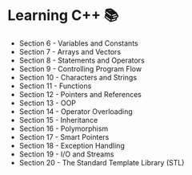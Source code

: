 # **Learning C++** :books:

- Section 6 - Variables and Constants   
- Section 7 - Arrays and Vectors
- Section 8 - Statements and Operators 
- Section 9 - Controlling Program Flow
- Section 10 - Characters and Strings
- Section 11 - Functions
- Section 12 - Pointers and References 
- Section 13 - OOP
- Section 14 - Operator Overloading
- Section 15 - Inheritance
- Section 16 - Polymorphism
- Section 17 - Smart Pointers
- Section 18 - Exception Handling
- Section 19 - I/O and Streams
- Section 20 - The Standard Template Library (STL)



